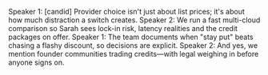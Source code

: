 Speaker 1: [candid] Provider choice isn't just about list prices; it's about how much distraction a switch creates.
Speaker 2: We run a fast multi-cloud comparison so Sarah sees lock-in risk, latency realities and the credit packages on offer.
Speaker 1: The team documents when "stay put" beats chasing a flashy discount, so decisions are explicit.
Speaker 2: And yes, we mention founder communities trading credits—with legal weighing in before anyone signs on.
